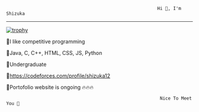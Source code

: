                                                              Hi 👋, I'm Shizuka
-------------------------------------------------------------------------------------------------------------------------------------------------------------------------
[![trophy](https://github-profile-trophy.vercel.app/?username=Shizu-ka&theme=dracula)](https://github.com/ryo-ma/github-profile-trophy)

🎄I like competitive programming

🎄Java, C, C++, HTML, CSS, JS, Python

🎄Undergraduate

🎄https://codeforces.com/profile/shizuka12

🎄Portofolio website is ongoing 🔥🔥🔥

                                                              Nice To Meet You 🐉

